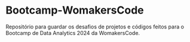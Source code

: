 # Bootcamp-WomakersCode
Repositório para guardar os desafios de projetos e códigos feitos para o Bootcamp de Data Analytics 2024 da WomakersCode.
